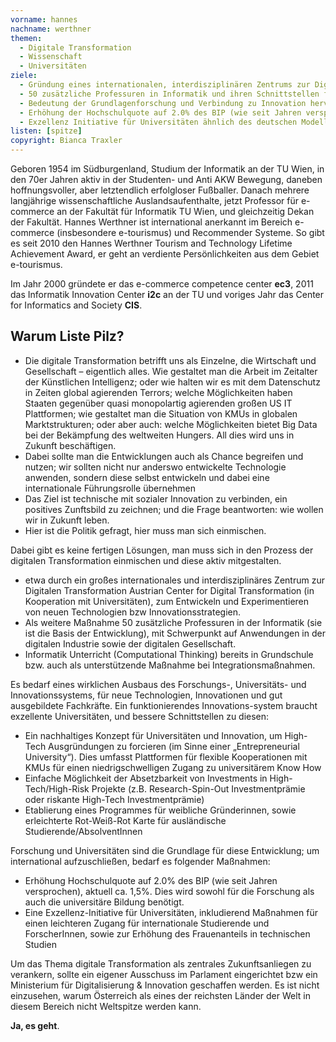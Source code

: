```yaml
---
vorname: hannes
nachname: werthner
themen:
  - Digitale Transformation
  - Wissenschaft
  - Universitäten
ziele:
  - Gründung eines internationalen, interdisziplinären Zentrums zur Digitalen Transformation (Austrian Center for Digital Transformation)
  - 50 zusätzliche Professuren in Informatik und ihren Schnittstellen für Universitäten und FHs
  - Bedeutung der Grundlagenforschung und Verbindung zu Innovation hervorheben und fördern
  - Erhöhung der Hochschulquote auf 2.0% des BIP (wie seit Jahren versprochen)
  - Exzellenz Initiative für Universitäten ähnlich des deutschen Modells
listen: [spitze]
copyright: Bianca Traxler
---
```


Geboren 1954 im Südburgenland, Studium der Informatik an der TU Wien, in den 70er Jahren aktiv in der Studenten- und Anti AKW Bewegung, daneben hoffnungsvoller, aber letztendlich erfolgloser Fußballer. Danach mehrere langjährige wissenschaftliche Auslandsaufenthalte, jetzt Professor für e-commerce an der Fakultät für Informatik TU Wien, und gleichzeitig Dekan der Fakultät.
Hannes Werthner ist international anerkannt im Bereich e-commerce (insbesondere e-tourismus) und Recommender Systeme. So gibt es seit 2010 den Hannes Werthner Tourism and Technology Lifetime Achievement Award, er geht an verdiente Persönlichkeiten aus dem Gebiet e-tourismus.

Im Jahr 2000 gründete er das e-commerce competence center **ec3**, 2011 das Informatik Innovation Center **i2c** an der TU und voriges Jahr das Center for Informatics and Society **CIS**.

## Warum Liste Pilz?

* Die digitale Transformation betrifft uns als Einzelne, die Wirtschaft und Gesellschaft – eigentlich alles. Wie gestaltet man die Arbeit im Zeitalter der Künstlichen Intelligenz; oder wie halten wir es mit dem Datenschutz in Zeiten global agierenden Terrors; welche Möglichkeiten haben Staaten gegenüber quasi monopolartig agierenden großen US IT Plattformen; wie gestaltet man die Situation von KMUs in globalen Marktstrukturen; oder aber auch: welche Möglichkeiten bietet Big Data bei der Bekämpfung des weltweiten Hungers. All dies wird uns in Zukunft beschäftigen.
* Dabei sollte man die Entwicklungen auch als Chance begreifen und nutzen; wir sollten nicht nur anderswo entwickelte Technologie anwenden, sondern diese selbst entwickeln und dabei eine internationale Führungsrolle übernehmen
* Das Ziel ist technische mit sozialer Innovation zu verbinden, ein positives Zunftsbild zu zeichnen; und die Frage beantworten: wie wollen wir in Zukunft leben.
* Hier ist die Politik gefragt, hier muss man sich einmischen.

Dabei gibt es keine fertigen Lösungen, man muss sich in den Prozess der digitalen Transformation einmischen und diese aktiv mitgestalten.

* etwa durch ein großes internationales und interdisziplinäres Zentrum zur Digitalen Transformation Austrian Center for Digital Transformation (in Kooperation mit Universitäten), zum Entwickeln und Experimentieren von neuen Technologien bzw Innovationsstrategien.
* Als weitere Maßnahme 50 zusätzliche Professuren in der Informatik (sie ist die Basis der Entwicklung), mit Schwerpunkt auf Anwendungen in der digitalen Industrie sowie der digitalen Gesellschaft.
* Informatik Unterricht (Computational Thinking) bereits in Grundschule bzw. auch als unterstützende Maßnahme bei Integrationsmaßnahmen.

Es bedarf eines wirklichen Ausbaus des Forschungs-, Universitäts- und Innovationssystems, für neue Technologien, Innovationen und gut ausgebildete Fachkräfte. Ein funktionierendes Innovations-system braucht exzellente Universitäten, und bessere Schnittstellen zu diesen:

* Ein nachhaltiges Konzept für Universitäten und Innovation, um High-Tech Ausgründungen zu forcieren (im Sinne einer „Entrepreneurial University“). Dies umfasst Plattformen für flexible Kooperationen mit KMUs für einen niedrigschwelligen Zugang zu universitärem Know How
* Einfache Möglichkeit der Absetzbarkeit von Investments in High-Tech/High-Risk Projekte (z.B. Research-Spin-Out Investmentprämie oder riskante High-Tech Investmentprämie)
* Etablierung eines Programmes für weibliche Gründerinnen, sowie erleichterte Rot-Weiß-Rot Karte für ausländische Studierende/AbsolventInnen

Forschung und Universitäten sind die Grundlage für diese Entwicklung; um international aufzuschließen, bedarf es folgender Maßnahmen:

* Erhöhung Hochschulquote auf 2.0% des BIP (wie seit Jahren versprochen), aktuell ca. 1,5%. Dies wird sowohl für die Forschung als auch die universitäre Bildung benötigt.
* Eine Exzellenz-Initiative für Universitäten, inkludierend Maßnahmen für einen leichteren Zugang für internationale Studierende und ForscherInnen, sowie zur Erhöhung des Frauenanteils in technischen Studien 

Um das Thema digitale Transformation als zentrales Zukunftsanliegen zu verankern, sollte ein eigener Ausschuss im Parlament eingerichtet bzw ein Ministerium für Digitalisierung & Innovation geschaffen werden. Es ist nicht einzusehen, warum Österreich als eines der reichsten Länder der Welt in diesem Bereich nicht Weltspitze werden kann.

**Ja, es geht**.